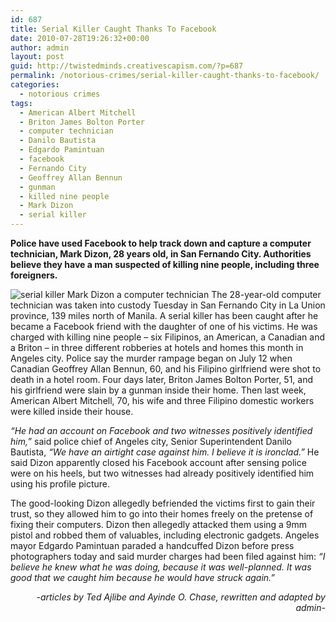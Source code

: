 ```yaml
---
id: 687
title: Serial Killer Caught Thanks To Facebook
date: 2010-07-28T19:26:32+00:00
author: admin
layout: post
guid: http://twistedminds.creativescapism.com/?p=687
permalink: /notorious-crimes/serial-killer-caught-thanks-to-facebook/
categories:
  - notorious crimes
tags:
  - American Albert Mitchell
  - Briton James Bolton Porter
  - computer technician
  - Danilo Bautista
  - Edgardo Pamintuan
  - facebook
  - Fernando City
  - Geoffrey Allan Bennun
  - gunman
  - killed nine people
  - Mark Dizon
  - serial killer
---
```

<p class="dropcap-first">
  <strong>Police have used Facebook to help track down and capture a computer technician, Mark Dizon, 28 years old, in San Fernando City. Authorities believe they have a man suspected of killing nine people, including three foreigners.</strong>
</p>

<img class="left" title="Murder suspect Mark Dizon escorted by policemen" src="http://twistedminds.creativescapism.com/img/post/MarkDizon.jpg" alt="serial killer Mark Dizon a computer technician" /> The 28-year-old computer technician was taken into custody Tuesday in San Fernando City in La Union province, 139 miles north of Manila. A serial killer has been caught after he became a Facebook friend with the daughter of one of his victims. He was charged with killing nine people &#8211; six Filipinos, an American, a Canadian and a Briton &#8211; in three different robberies at hotels and homes this month in Angeles city. Police say the murder rampage began on July 12 when Canadian Geoffrey Allan Bennun, 60, and his Filipino girlfriend were shot to death in a hotel room. Four days later, Briton James Bolton Porter, 51, and his girlfriend were slain by a gunman inside their home. Then last week, American Albert Mitchell, 70, his wife and three Filipino domestic workers were killed inside their house.

_&#8220;He had an account on Facebook and two witnesses positively identified him,_&#8221; said police chief of Angeles city, Senior Superintendent Danilo Bautista, _&#8220;We have an airtight case against him. I believe it is ironclad.&#8221;_ He said Dizon apparently closed his Facebook account after sensing police were on his heels, but two witnesses had already positively identified him using his profile picture.

The good-looking Dizon allegedly befriended the victims first to gain their trust, so they allowed him to go into their homes freely on the pretense of fixing their computers. Dizon then allegedly attacked them using a 9mm pistol and robbed them of valuables, including electronic gadgets. Angeles mayor Edgardo Pamintuan paraded a handcuffed Dizon before press photographers today and said murder charges had been filed against him: _&#8220;I believe he knew what he was doing, because it was well-planned. It was good that we caught him because he would have struck again.&#8221;_

<p style="text-align: right;">
  <em>-articles by Ted Ajlibe and Ayinde O. Chase, rewritten and adapted by admin-</em>
</p>